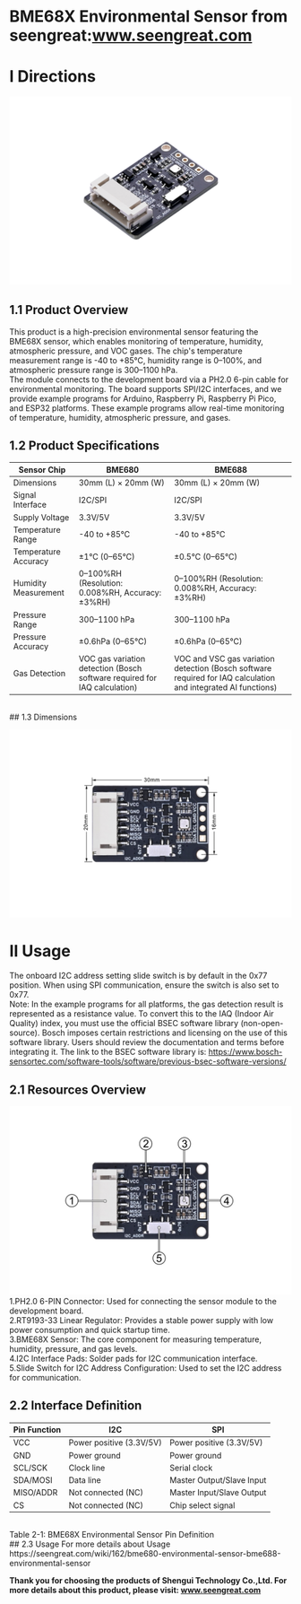 BME68X Environmental Sensor from seengreat:www.seengreat.com
 =======================================
# Ⅰ Directions
![image](https://github.com/seengreat/BME68X-Environmental-Sensor/blob/main/1.jpg)<br>
## 1.1 Product Overview
This product is a high-precision environmental sensor featuring the BME68X sensor, which enables monitoring of temperature, humidity, atmospheric pressure, and VOC gases. The chip's temperature measurement range is -40 to +85°C, humidity range is 0–100%, and atmospheric pressure range is 300–1100 hPa.<br>
The module connects to the development board via a PH2.0 6-pin cable for environmental monitoring. The board supports SPI/I2C interfaces, and we provide example programs for Arduino, Raspberry Pi, Raspberry Pi Pico, and ESP32 platforms. These example programs allow real-time monitoring of temperature, humidity, atmospheric pressure, and gases.<br>

## 1.2 Product Specifications
|Sensor Chip|BME680|BME688|
|-------------|---------|---------|
|Dimensions|30mm (L) × 20mm (W)|30mm (L) × 20mm (W)|
|Signal Interface|I2C/SPI|I2C/SPI|
|Supply Voltage|3.3V/5V|3.3V/5V|
|Temperature Range|-40 to +85℃|-40 to +85℃|
|Temperature Accuracy| ±1℃ (0–65℃)|±0.5℃ (0–65℃)|
|Humidity Measurement|0–100%RH (Resolution: 0.008%RH, Accuracy: ±3%RH)|0–100%RH (Resolution: 0.008%RH, Accuracy: ±3%RH)|
|Pressure Range|300–1100 hPa|300–1100 hPa|
|Pressure Accuracy|±0.6hPa (0–65℃)|±0.6hPa (0–65℃)|
|Gas Detection|VOC gas variation detection (Bosch software required for IAQ calculation)|VOC and VSC gas variation detection (Bosch software required for IAQ calculation and integrated AI functions)|
<br>
## 1.3 Dimensions

![image](https://github.com/seengreat/BME68X-Environmental-Sensor/blob/main/2.jpg)<br>
# Ⅱ Usage
The onboard I2C address setting slide switch is by default in the 0x77 position. When using SPI communication, ensure the switch is also set to 0x77.<br>
Note: In the example programs for all platforms, the gas detection result is represented as a resistance value. To convert this to the IAQ (Indoor Air Quality) index, you must use the official BSEC software library (non-open-source). Bosch imposes certain restrictions and licensing on the use of this software library. Users should review the documentation and terms before integrating it. The link to the BSEC software library is: https://www.bosch-sensortec.com/software-tools/software/previous-bsec-software-versions/<br>

## 2.1 Resources Overview
![image](https://github.com/seengreat/BME68X-Environmental-Sensor/blob/main/3.jpg)<br>
1.PH2.0 6-PIN Connector: Used for connecting the sensor module to the development board.<br>
2.RT9193-33 Linear Regulator: Provides a stable power supply with low power consumption and quick startup time.<br>
3.BME68X Sensor: The core component for measuring temperature, humidity, pressure, and gas levels.<br>
4.I2C Interface Pads: Solder pads for I2C communication interface.<br>
5.Slide Switch for I2C Address Configuration: Used to set the I2C address for communication.<br>
## 2.2 Interface Definition
|Pin Function|I2C|SPI|
|--------------|---|----|
|VCC|Power positive (3.3V/5V)|Power positive (3.3V/5V)|
|GND|Power ground|Power ground|
|SCL/SCK|Clock line|Serial clock|
|SDA/MOSI|Data line|Master Output/Slave Input
|MISO/ADDR|Not connected (NC)|Master Input/Slave Output|
|CS|Not connected (NC)|Chip select signal|
<br>
Table 2-1: BME68X Environmental Sensor Pin Definition<br>
## 2.3 Usage
For more details about Usage<br>
https://seengreat.com/wiki/162/bme680-environmental-sensor-bme688-environmental-sensor<br>

__Thank you for choosing the products of Shengui Technology Co.,Ltd. For more details about this product, please visit:
www.seengreat.com__
